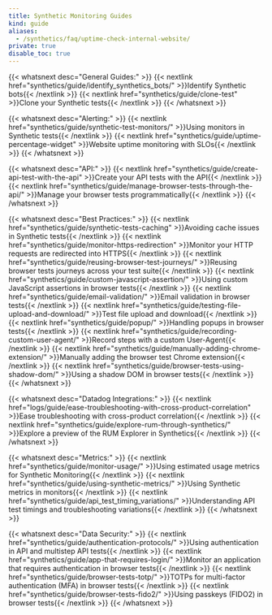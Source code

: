 ```yaml
---
title: Synthetic Monitoring Guides
kind: guide
aliases:
  - /synthetics/faq/uptime-check-internal-website/ 
private: true
disable_toc: true
---
```


{{< whatsnext desc="General Guides:" >}}
    {{< nextlink href="synthetics/guide/identify_synthetics_bots/" >}}Identify Synthetic bots{{< /nextlink >}}
    {{< nextlink href="synthetics/guide/clone-test" >}}Clone your Synthetic tests{{< /nextlink >}}
{{< /whatsnext >}}

{{< whatsnext desc="Alerting:" >}}
    {{< nextlink href="synthetics/guide/synthetic-test-monitors/" >}}Using monitors in Synthetic tests{{< /nextlink >}}
    {{< nextlink href="synthetics/guide/uptime-percentage-widget" >}}Website uptime monitoring with SLOs{{< /nextlink >}}
{{< /whatsnext >}}

{{< whatsnext desc="API:" >}}
    {{< nextlink href="synthetics/guide/create-api-test-with-the-api" >}}Create your API tests with the API{{< /nextlink >}}
    {{< nextlink href="synthetics/guide/manage-browser-tests-through-the-api/" >}}Manage your browser tests programmatically{{< /nextlink >}}
{{< /whatsnext >}}

{{< whatsnext desc="Best Practices:" >}}
    {{< nextlink href="synthetics/guide/synthetic-tests-caching" >}}Avoiding cache issues in Synthetic tests{{< /nextlink >}}
    {{< nextlink href="synthetics/guide/monitor-https-redirection" >}}Monitor your HTTP requests are redirected into HTTPS{{< /nextlink >}}
    {{< nextlink href="synthetics/guide/reusing-browser-test-journeys/" >}}Reusing browser tests journeys across your test suite{{< /nextlink >}}
    {{< nextlink href="synthetics/guide/custom-javascript-assertion/" >}}Using custom JavaScript assertions in browser tests{{< /nextlink >}}
    {{< nextlink href="synthetics/guide/email-validation/" >}}Email validation in browser tests{{< /nextlink >}}
    {{< nextlink href="synthetics/guide/testing-file-upload-and-download/" >}}Test file upload and download{{< /nextlink >}}
    {{< nextlink href="synthetics/guide/popup/" >}}Handling popups in browser tests{{< /nextlink >}}
    {{< nextlink href="synthetics/guide/recording-custom-user-agent/" >}}Record steps with a custom User-Agent{{< /nextlink >}}
    {{< nextlink href="synthetics/guide/manually-adding-chrome-extension/" >}}Manually adding the browser test Chrome extension{{< /nextlink >}}
    {{< nextlink href="synthetics/guide/browser-tests-using-shadow-dom/" >}}Using a shadow DOM in browser tests{{< /nextlink >}}
{{< /whatsnext >}}

{{< whatsnext desc="Datadog Integrations:" >}}
    {{< nextlink href="logs/guide/ease-troubleshooting-with-cross-product-correlation" >}}Ease troubleshooting with cross-product correlation{{< /nextlink >}}
    {{< nextlink href="synthetics/guide/explore-rum-through-synthetics/" >}}Explore a preview of the RUM Explorer in Synthetics{{< /nextlink >}}
{{< /whatsnext >}}

{{< whatsnext desc="Metrics:" >}}
    {{< nextlink href="synthetics/guide/monitor-usage/" >}}Using estimated usage metrics for Synthetic Monitoring{{< /nextlink >}}
    {{< nextlink href="synthetics/guide/using-synthetic-metrics/" >}}Using Synthetic metrics in monitors{{< /nextlink >}}
    {{< nextlink href="synthetics/guide/api_test_timing_variations/" >}}Understanding API test timings and troubleshooting variations{{< /nextlink >}}
{{< /whatsnext >}}

{{< whatsnext desc="Data Security:" >}}
    {{< nextlink href="synthetics/guide/authentication-protocols/" >}}Using authentication in API and multistep API tests{{< /nextlink >}}
    {{< nextlink href="synthetics/guide/app-that-requires-login/" >}}Monitor an application that requires authentication in browser tests{{< /nextlink >}}
    {{< nextlink href="synthetics/guide/browser-tests-totp/" >}}TOTPs for multi-factor authentication (MFA) in browser tests{{< /nextlink >}}
    {{< nextlink href="synthetics/guide/browser-tests-fido2/" >}}Using passkeys (FIDO2) in browser tests{{< /nextlink >}}
{{< /whatsnext >}}
